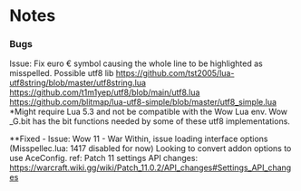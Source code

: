 # Notes
### Bugs
Issue: Fix euro € symbol causing the whole line to be highlighted as misspelled.
Possible utf8 lib https://github.com/tst2005/lua-utf8string/blob/master/utf8string.lua
                  https://github.com/t1m1yep/utf8/blob/main/utf8.lua
                  https://github.com/blitmap/lua-utf8-simple/blob/master/utf8_simple.lua
*Might require Lua 5.3 and not be compatible with the Wow Lua env.
Wow _G.bit has the bit functions needed by some of these utf8 implementations.

**Fixed - Issue: Wow 11 - War Within, issue loading interface options (Misspellec.lua: 1417 disabled for now)
Looking to convert addon options to use AceConfig.
ref: Patch 11 settings API changes: https://warcraft.wiki.gg/wiki/Patch_11.0.2/API_changes#Settings_API_changes